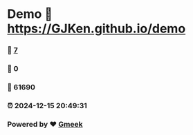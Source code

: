 # Demo :link: https://GJKen.github.io/demo 
### :page_facing_up: [7](https://GJKen.github.io/demo/tag.html) 
### :speech_balloon: 0 
### :hibiscus: 61690 
### :alarm_clock: 2024-12-15 20:49:31 
### Powered by :heart: [Gmeek](https://github.com/Meekdai/Gmeek)
